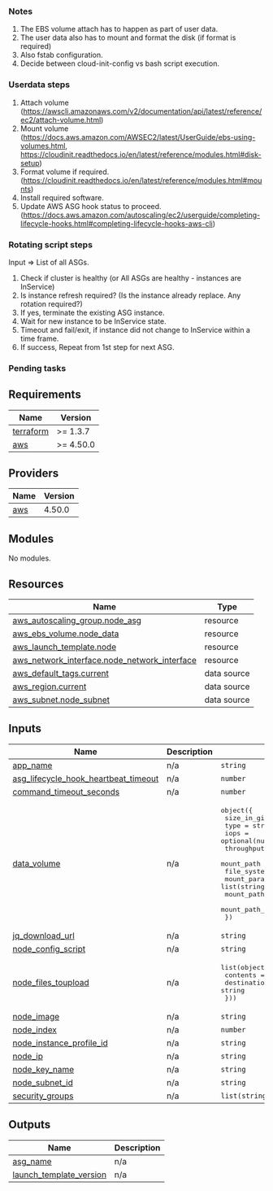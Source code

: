 
### Notes

1. The EBS volume attach has to happen as part of user data. 
2. The user data also has to mount and format the disk (if format is required)
3. Also fstab configuration. 
4. Decide between cloud-init-config vs bash script execution. 

### Userdata steps

1. Attach volume (https://awscli.amazonaws.com/v2/documentation/api/latest/reference/ec2/attach-volume.html)
2. Mount volume (https://docs.aws.amazon.com/AWSEC2/latest/UserGuide/ebs-using-volumes.html, https://cloudinit.readthedocs.io/en/latest/reference/modules.html#disk-setup)
3. Format volume if required. (https://cloudinit.readthedocs.io/en/latest/reference/modules.html#mounts) 
4. Install required software. 
5. Update AWS ASG hook status to proceed. (https://docs.aws.amazon.com/autoscaling/ec2/userguide/completing-lifecycle-hooks.html#completing-lifecycle-hooks-aws-cli) 

### Rotating script steps

Input => List of all ASGs. 

1. Check if cluster is healthy (or All ASGs are healthy - instances are InService)
2. Is instance refresh required? (Is the instance already replace. Any rotation required?)
3. If yes, terminate the existing ASG instance. 
4. Wait for new instance to be InService state.
5. Timeout and fail/exit, if instance did not change to InService within a time frame. 
6. If success, Repeat from 1st step for next ASG.

### Pending tasks

<!-- BEGIN_TF_DOCS -->
## Requirements

| Name | Version |
|------|---------|
| <a name="requirement_terraform"></a> [terraform](#requirement\_terraform) | >= 1.3.7 |
| <a name="requirement_aws"></a> [aws](#requirement\_aws) | >= 4.50.0 |

## Providers

| Name | Version |
|------|---------|
| <a name="provider_aws"></a> [aws](#provider\_aws) | 4.50.0 |

## Modules

No modules.

## Resources

| Name | Type |
|------|------|
| [aws_autoscaling_group.node_asg](https://registry.terraform.io/providers/hashicorp/aws/latest/docs/resources/autoscaling_group) | resource |
| [aws_ebs_volume.node_data](https://registry.terraform.io/providers/hashicorp/aws/latest/docs/resources/ebs_volume) | resource |
| [aws_launch_template.node](https://registry.terraform.io/providers/hashicorp/aws/latest/docs/resources/launch_template) | resource |
| [aws_network_interface.node_network_interface](https://registry.terraform.io/providers/hashicorp/aws/latest/docs/resources/network_interface) | resource |
| [aws_default_tags.current](https://registry.terraform.io/providers/hashicorp/aws/latest/docs/data-sources/default_tags) | data source |
| [aws_region.current](https://registry.terraform.io/providers/hashicorp/aws/latest/docs/data-sources/region) | data source |
| [aws_subnet.node_subnet](https://registry.terraform.io/providers/hashicorp/aws/latest/docs/data-sources/subnet) | data source |

## Inputs

| Name | Description | Type | Default | Required |
|------|-------------|------|---------|:--------:|
| <a name="input_app_name"></a> [app\_name](#input\_app\_name) | n/a | `string` | n/a | yes |
| <a name="input_asg_lifecycle_hook_heartbeat_timeout"></a> [asg\_lifecycle\_hook\_heartbeat\_timeout](#input\_asg\_lifecycle\_hook\_heartbeat\_timeout) | n/a | `number` | n/a | yes |
| <a name="input_command_timeout_seconds"></a> [command\_timeout\_seconds](#input\_command\_timeout\_seconds) | n/a | `number` | n/a | yes |
| <a name="input_data_volume"></a> [data\_volume](#input\_data\_volume) | n/a | <pre>object({<br>    size_in_gibs           = number<br>    type                   = string<br>    iops                   = optional(number)<br>    throughput_mib_per_sec = optional(number)<br>    mount_path             = string<br>    file_system_type       = string<br>    mount_params           = list(string)<br>    mount_path_owner_user  = string<br>    mount_path_owner_group = string<br>  })</pre> | n/a | yes |
| <a name="input_jq_download_url"></a> [jq\_download\_url](#input\_jq\_download\_url) | n/a | `string` | n/a | yes |
| <a name="input_node_config_script"></a> [node\_config\_script](#input\_node\_config\_script) | n/a | `string` | n/a | yes |
| <a name="input_node_files_toupload"></a> [node\_files\_toupload](#input\_node\_files\_toupload) | n/a | <pre>list(object({<br>    contents = string<br>    destination = string<br>  }))</pre> | n/a | yes |
| <a name="input_node_image"></a> [node\_image](#input\_node\_image) | n/a | `string` | n/a | yes |
| <a name="input_node_index"></a> [node\_index](#input\_node\_index) | n/a | `number` | n/a | yes |
| <a name="input_node_instance_profile_id"></a> [node\_instance\_profile\_id](#input\_node\_instance\_profile\_id) | n/a | `string` | n/a | yes |
| <a name="input_node_ip"></a> [node\_ip](#input\_node\_ip) | n/a | `string` | n/a | yes |
| <a name="input_node_key_name"></a> [node\_key\_name](#input\_node\_key\_name) | n/a | `string` | n/a | yes |
| <a name="input_node_subnet_id"></a> [node\_subnet\_id](#input\_node\_subnet\_id) | n/a | `string` | n/a | yes |
| <a name="input_security_groups"></a> [security\_groups](#input\_security\_groups) | n/a | `list(string)` | n/a | yes |

## Outputs

| Name | Description |
|------|-------------|
| <a name="output_asg_name"></a> [asg\_name](#output\_asg\_name) | n/a |
| <a name="output_launch_template_version"></a> [launch\_template\_version](#output\_launch\_template\_version) | n/a |
<!-- END_TF_DOCS -->